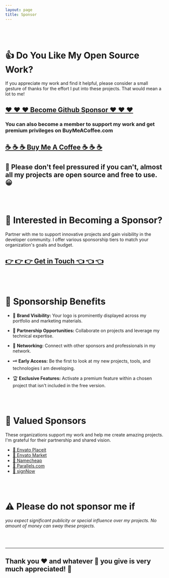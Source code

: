 ```yaml
---
layout: page
title: Sponsor
---
```


<br>
<br>

# 👍 Do You Like My Open Source Work?

If you appreciate my work and find it helpful, please consider a small gesture of thanks for the effort I put into
these projects. That would mean a lot to me!

## [❤️ ❤️ ❤️ Become Github Sponsor ❤️ ❤️ ❤️][github_sponsors]

### You can also become a member to support my work and get premium privileges on BuyMeACoffee.com

## [☕ ☕ ☕ Buy Me A Coffee ☕ ☕ ☕][buymeacoffee]

## 🙏 Please don't feel pressured if you can't, almost all my projects are open source and free to use. 😀

<br>
<br>

# 👑 Interested in Becoming a Sponsor?

Partner with me to support innovative projects and gain visibility in the developer community. I offer various
sponsorship tiers to match your organization's goals and budget.

## [👉 👉 👉 Get in Touch 👈 👈 👈][contact]

<br>
<br>

# 🚀 Sponsorship Benefits

- 📢 **Brand Visibility:** Your logo is prominently displayed across my portfolio and marketing materials.

- 🤝 **Partnership Opportunities:** Collaborate on projects and leverage my technical expertise.

- 🔗 **Networking:** Connect with other sponsors and professionals in my network.

- 🗝️ **Early Access:** Be the first to look at my new projects, tools, and technologies I am developing.

- 🏆 **Exclusive Features:** Activate a premium feature within a chosen project that isn't included in the free version.

<br>
<br>

# 💎 Valued Sponsors

These organizations support my work and help me create amazing projects. I'm grateful for their partnership and
shared vision.

- [🔷 Envato Placeit][envato_placeit]
- [🔷 Envato Market][envato_market]
- [🔷 Namecheap][namecheap]
- [🔷 Parallels.com][parallels]
- [🔷 signNow][signnow]

<br>
<br>

# ⚠️ Please do not sponsor me if

_you expect significant publicity or special influence over my projects. No amount of money can sway these projects._

<br>
<br>

---

## Thank you ❤️ and whatever 🤑 you give is very much appreciated! 💯

<br>
<br>

[contact]: https://iamprogrammer.lk/contact
[github_sponsors]: https://github.com/sponsors/iamprogrammerlk
[buymeacoffee]: https://buymeacoffee.com/iamprogrammerlk/extras
[envato_placeit]: https://1.envato.market/bOMmyv
[envato_market]: https://1.envato.market/2avWY7
[namecheap]: https://namecheap.pxf.io/vPJZbv
[parallels]: https://parallels.sjv.io/dOM7Zj
[signnow]: https://signnow.sjv.io/55v7m2
